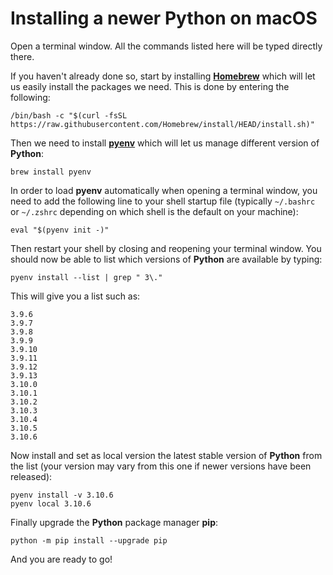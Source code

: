 # Installing a newer Python on macOS

Open a terminal window. All the commands listed here will be typed directly there.

If you haven't already done so, start by installing [**Homebrew**](https://brew.sh) which will let us easily install the packages we need. This is done by entering the following:

```console
/bin/bash -c "$(curl -fsSL https://raw.githubusercontent.com/Homebrew/install/HEAD/install.sh)"
```

Then we need to install [**pyenv**](https://github.com/pyenv/pyenv) which will let us manage different version of **Python**:

```console
brew install pyenv
```

In order to load **pyenv** automatically when opening a terminal window, you need to add the following line to your shell startup file (typically `~/.bashrc` or `~/.zshrc` depending on which shell is the default on your machine):

```console
eval "$(pyenv init -)"
```

Then restart your shell by closing and reopening your terminal window. You should now be able to list which versions of **Python** are available by typing:

```console
pyenv install --list | grep " 3\."   
```

This will give you a list such as:

```console
3.9.6
3.9.7
3.9.8
3.9.9
3.9.10
3.9.11
3.9.12
3.9.13
3.10.0
3.10.1
3.10.2
3.10.3
3.10.4
3.10.5
3.10.6
```

Now install and set as local version the latest stable version of **Python** from the list (your version may vary from this one if newer versions have been released):

```console
pyenv install -v 3.10.6
pyenv local 3.10.6
```

Finally upgrade the **Python** package manager **pip**:

```console
python -m pip install --upgrade pip
```

And you are ready to go!